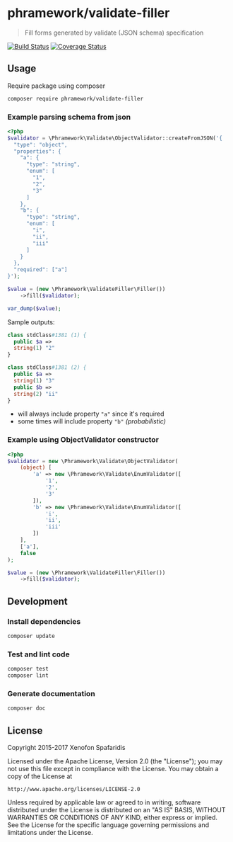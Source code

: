 # phramework/validate-filler
>  Fill forms generated by validate (JSON schema) specification 

[![Build Status](https://travis-ci.org/phramework/validate-filler.svg?branch=1.x)](https://travis-ci.org/phramework/validate-filler) 
[![Coverage Status](https://coveralls.io/repos/github/phramework/validate-filler/badge.svg?branch=1.x)](https://coveralls.io/github/phramework/validate-filler?branch=1.x)

## Usage
Require package using composer

```bash
composer require phramework/validate-filler
```

### Example parsing schema from json
```php
<?php
$validator = \Phramework\Validate\ObjectValidator::createFromJSON('{
  "type": "object",
  "properties": {
    "a": {
      "type": "string",
      "enum": [
        "1",
        "2",
        "3"
      ]
    },
    "b": {
      "type": "string",
      "enum": [
        "i",
        "ii",
        "iii"
      ]
    }
  },
  "required": ["a"]
}');

$value = (new \Phramework\ValidateFiller\Filler())
    ->fill($validator);

var_dump($value);
```

Sample outputs:

```php
class stdClass#1381 (1) {
  public $a =>
  string(1) "2"
}
```

```php
class stdClass#1381 (2) {
  public $a =>
  string(1) "3"
  public $b =>
  string(2) "ii"
}
```

- will always include property `"a"` since it's required
- some times will include property `"b"` *(probabilistic)*

### Example using ObjectValidator constructor
```php
<?php
$validator = new \Phramework\Validate\ObjectValidator(
    (object) [
        'a' => new \Phramework\Validate\EnumValidator([
            '1',
            '2',
            '3'
        ]),
        'b' => new \Phramework\Validate\EnumValidator([
            'i',
            'ii',
            'iii'
        ])
    ],
    ['a'],
    false
);

$value = (new \Phramework\ValidateFiller\Filler())
    ->fill($validator);
```

## Development
### Install dependencies

```bash
composer update
```

### Test and lint code

```bash
composer test
composer lint
```
### Generate documentation

```bash
composer doc
```

## License
Copyright 2015-2017 Xenofon Spafaridis

Licensed under the Apache License, Version 2.0 (the "License"); you may not use this file except in compliance with the License. You may obtain a copy of the License at

```
http://www.apache.org/licenses/LICENSE-2.0
```

Unless required by applicable law or agreed to in writing, software distributed under the License is distributed on an "AS IS" BASIS, WITHOUT WARRANTIES OR CONDITIONS OF ANY KIND, either express or implied. See the License for the specific language governing permissions and limitations under the License.
